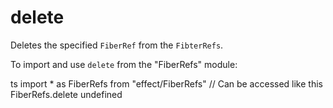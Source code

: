 # delete

Deletes the specified `FiberRef` from the `FibterRefs`.

To import and use `delete` from the "FiberRefs" module:

ts
import \* as FiberRefs from "effect/FiberRefs"
// Can be accessed like this
FiberRefs.delete
undefined
